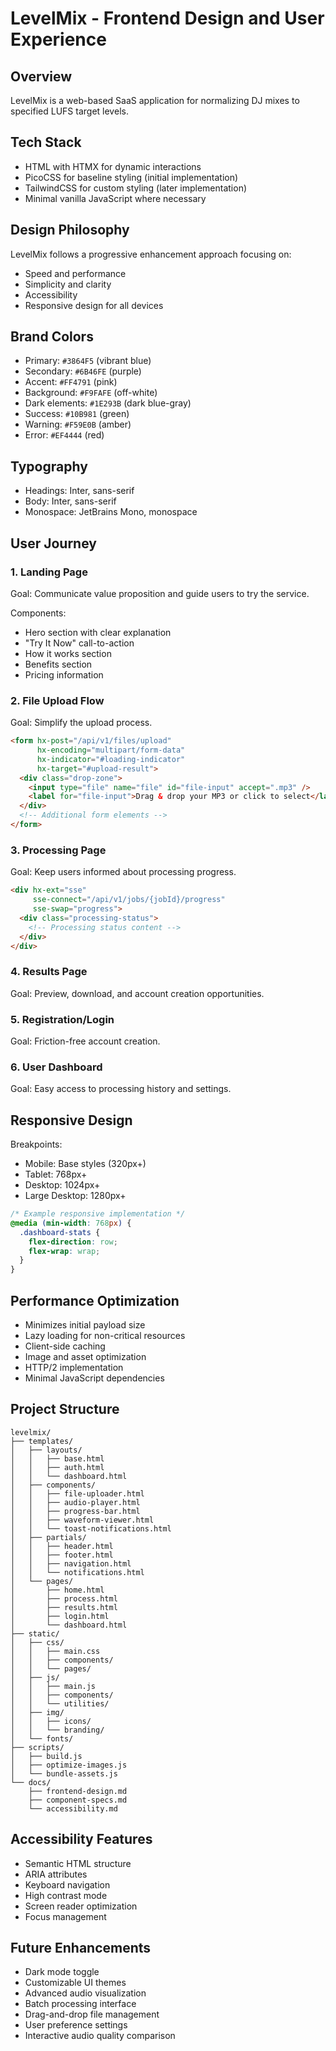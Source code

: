 # LevelMix - Frontend Design and User Experience

## Overview
LevelMix is a web-based SaaS application for normalizing DJ mixes to specified LUFS target levels.

## Tech Stack
- HTML with HTMX for dynamic interactions
- PicoCSS for baseline styling (initial implementation)
- TailwindCSS for custom styling (later implementation)
- Minimal vanilla JavaScript where necessary

## Design Philosophy
LevelMix follows a progressive enhancement approach focusing on:
- Speed and performance
- Simplicity and clarity
- Accessibility
- Responsive design for all devices

## Brand Colors
- Primary: `#3864F5` (vibrant blue)
- Secondary: `#6B46FE` (purple)
- Accent: `#FF4791` (pink)
- Background: `#F9FAFE` (off-white)
- Dark elements: `#1E293B` (dark blue-gray)
- Success: `#10B981` (green)
- Warning: `#F59E0B` (amber)
- Error: `#EF4444` (red)

## Typography
- Headings: Inter, sans-serif
- Body: Inter, sans-serif
- Monospace: JetBrains Mono, monospace

## User Journey

### 1. Landing Page
Goal: Communicate value proposition and guide users to try the service.

Components:
- Hero section with clear explanation
- "Try It Now" call-to-action
- How it works section
- Benefits section
- Pricing information

### 2. File Upload Flow
Goal: Simplify the upload process.

```html
<form hx-post="/api/v1/files/upload" 
      hx-encoding="multipart/form-data"
      hx-indicator="#loading-indicator"
      hx-target="#upload-result">
  <div class="drop-zone">
    <input type="file" name="file" id="file-input" accept=".mp3" />
    <label for="file-input">Drag & drop your MP3 or click to select</label>
  </div>
  <!-- Additional form elements -->
</form>
```

### 3. Processing Page
Goal: Keep users informed about processing progress.

```html
<div hx-ext="sse" 
     sse-connect="/api/v1/jobs/{jobId}/progress" 
     sse-swap="progress">
  <div class="processing-status">
    <!-- Processing status content -->
  </div>
</div>
```

### 4. Results Page
Goal: Preview, download, and account creation opportunities.

### 5. Registration/Login
Goal: Friction-free account creation.

### 6. User Dashboard
Goal: Easy access to processing history and settings.

## Responsive Design
Breakpoints:
- Mobile: Base styles (320px+)
- Tablet: 768px+
- Desktop: 1024px+
- Large Desktop: 1280px+

```css
/* Example responsive implementation */
@media (min-width: 768px) {
  .dashboard-stats {
    flex-direction: row;
    flex-wrap: wrap;
  }
}
```

## Performance Optimization
- Minimizes initial payload size
- Lazy loading for non-critical resources
- Client-side caching
- Image and asset optimization
- HTTP/2 implementation
- Minimal JavaScript dependencies

## Project Structure
```
levelmix/
├── templates/
│   ├── layouts/
│   │   ├── base.html
│   │   ├── auth.html
│   │   └── dashboard.html
│   ├── components/
│   │   ├── file-uploader.html
│   │   ├── audio-player.html
│   │   ├── progress-bar.html
│   │   ├── waveform-viewer.html
│   │   └── toast-notifications.html
│   ├── partials/
│   │   ├── header.html
│   │   ├── footer.html
│   │   ├── navigation.html
│   │   └── notifications.html
│   └── pages/
│       ├── home.html
│       ├── process.html
│       ├── results.html
│       ├── login.html
│       └── dashboard.html
├── static/
│   ├── css/
│   │   ├── main.css
│   │   ├── components/
│   │   └── pages/
│   ├── js/
│   │   ├── main.js
│   │   ├── components/
│   │   └── utilities/
│   ├── img/
│   │   ├── icons/
│   │   └── branding/
│   └── fonts/
├── scripts/
│   ├── build.js
│   ├── optimize-images.js
│   └── bundle-assets.js
└── docs/
    ├── frontend-design.md
    ├── component-specs.md
    └── accessibility.md
```

## Accessibility Features
- Semantic HTML structure
- ARIA attributes
- Keyboard navigation
- High contrast mode
- Screen reader optimization
- Focus management

## Future Enhancements
- Dark mode toggle
- Customizable UI themes
- Advanced audio visualization
- Batch processing interface
- Drag-and-drop file management
- User preference settings
- Interactive audio quality comparison